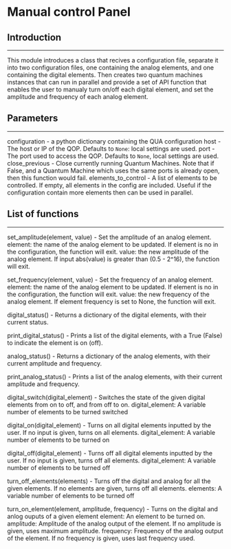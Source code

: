 # Manual control Panel

## Introduction
---------------
This module introduces a class that recives a configuration file, separate it into two configuration files, one containing the analog elements, and one containing the digital elements. Then creates two quantum machines instances
that can run in parallel and provide a set of API function that enables the user to manualy turn on/off each digital element, and set the amplitude and frequency of each analog element.

## Parameters
---------------
configuration - a python dictionary containing the QUA configuration
host - The host or IP of the QOP. Defaults to `None`: local settings are used.
port - The port used to access the QOP. Defaults to `None`, local settings are used.
close_previous -  Close currently running Quantum Machines. Note that if False, and a Quantum Machine which uses the same ports is already open, then this function would fail.
elements_to_control - A list of elements to be controlled. If empty, all elements in the config are included. Useful if the configuration contain more elements then can be used in parallel.

## List of functions
---------------

set_amplitude(element, value) - Set the amplitude of an analog element.
	element: the name of the analog element to be updated. If element is no in the configuration, the function will exit.
	value: the new amplitude of the analog element. If input abs(value) is greater than (0.5 - 2^16), the function will exit.
	
set_frequency(element, value) - Set the frequency of an analog element.
	element: the name of the analog element to be updated. If element is no in the configuration, the function will exit.
	value: the new frequency of the analog element. If element frequency is set to None, the function will exit.
	
digital_status() - Returns a dictionary of the digital elements, with their current status.

print_digital_status()  - Prints a list of the digital elements, with a True (False) to indicate the element is on (off).

analog_status() - Returns a dictionary of the analog elements, with their current amplitude and frequency.

print_analog_status() - Prints a list of the analog elements, with their current amplitude and frequency.

digital_switch(digital_element) - Switches the state of the given digital elements from on to off, and from off to on.
	digital_element: A variable number of elements to be turned switched

digital_on(digital_element) - Turns on all digital elements inputted by the user. If no input is given, turns on all elements.
	digital_element: A variable number of elements to be turned on

digital_off(digital_element) - Turns off all digital elements inputted by the user. If no input is given, turns off all elements.
	digital_element: A variable number of elements to be turned off

turn_off_elements(elements) - Turns off the digital and analog for all the given elements. If no elements are given, turns off all elements.
	elements: A variable number of elements to be turned off

turn_on_element(element, amplitude, frequency) - Turns on the digital and anlog ouputs of a given element
	element: An element to be turned on.
	amplitude: Amplitude of the analog output of the element. If no amplitude is given, uses maximum amplitude.
	frequency: Frequency of the analog output of the element.  If no frequency is given, uses last frequency used.